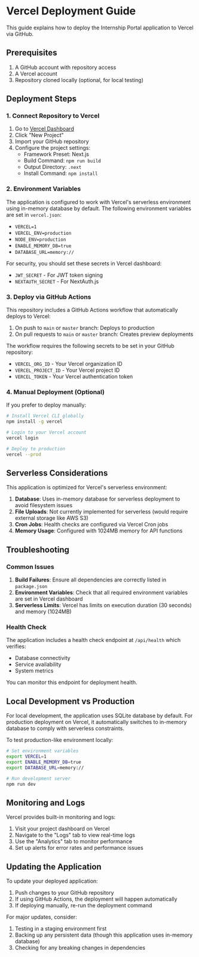 # Vercel Deployment Guide

This guide explains how to deploy the Internship Portal application to Vercel via GitHub.

## Prerequisites

1. A GitHub account with repository access
2. A Vercel account
3. Repository cloned locally (optional, for local testing)

## Deployment Steps

### 1. Connect Repository to Vercel

1. Go to [Vercel Dashboard](https://vercel.com/dashboard)
2. Click "New Project"
3. Import your GitHub repository
4. Configure the project settings:
   - Framework Preset: Next.js
   - Build Command: `npm run build`
   - Output Directory: `.next`
   - Install Command: `npm install`

### 2. Environment Variables

The application is configured to work with Vercel's serverless environment using in-memory database by default. The following environment variables are set in `vercel.json`:

- `VERCEL=1`
- `VERCEL_ENV=production`
- `NODE_ENV=production`
- `ENABLE_MEMORY_DB=true`
- `DATABASE_URL=memory://`

For security, you should set these secrets in Vercel dashboard:
- `JWT_SECRET` - For JWT token signing
- `NEXTAUTH_SECRET` - For NextAuth.js

### 3. Deploy via GitHub Actions

This repository includes a GitHub Actions workflow that automatically deploys to Vercel:

1. On push to `main` or `master` branch: Deploys to production
2. On pull requests to `main` or `master` branch: Creates preview deployments

The workflow requires the following secrets to be set in your GitHub repository:
- `VERCEL_ORG_ID` - Your Vercel organization ID
- `VERCEL_PROJECT_ID` - Your Vercel project ID
- `VERCEL_TOKEN` - Your Vercel authentication token

### 4. Manual Deployment (Optional)

If you prefer to deploy manually:

```bash
# Install Vercel CLI globally
npm install -g vercel

# Login to your Vercel account
vercel login

# Deploy to production
vercel --prod
```

## Serverless Considerations

This application is optimized for Vercel's serverless environment:

1. **Database**: Uses in-memory database for serverless deployment to avoid filesystem issues
2. **File Uploads**: Not currently implemented for serverless (would require external storage like AWS S3)
3. **Cron Jobs**: Health checks are configured via Vercel Cron jobs
4. **Memory Usage**: Configured with 1024MB memory for API functions

## Troubleshooting

### Common Issues

1. **Build Failures**: Ensure all dependencies are correctly listed in `package.json`
2. **Environment Variables**: Check that all required environment variables are set in Vercel dashboard
3. **Serverless Limits**: Vercel has limits on execution duration (30 seconds) and memory (1024MB)

### Health Check

The application includes a health check endpoint at `/api/health` which verifies:
- Database connectivity
- Service availability
- System metrics

You can monitor this endpoint for deployment health.

## Local Development vs Production

For local development, the application uses SQLite database by default. For production deployment on Vercel, it automatically switches to in-memory database to comply with serverless constraints.

To test production-like environment locally:
```bash
# Set environment variables
export VERCEL=1
export ENABLE_MEMORY_DB=true
export DATABASE_URL=memory://

# Run development server
npm run dev
```

## Monitoring and Logs

Vercel provides built-in monitoring and logs:
1. Visit your project dashboard on Vercel
2. Navigate to the "Logs" tab to view real-time logs
3. Use the "Analytics" tab to monitor performance
4. Set up alerts for error rates and performance issues

## Updating the Application

To update your deployed application:

1. Push changes to your GitHub repository
2. If using GitHub Actions, the deployment will happen automatically
3. If deploying manually, re-run the deployment command

For major updates, consider:
1. Testing in a staging environment first
2. Backing up any persistent data (though this application uses in-memory database)
3. Checking for any breaking changes in dependencies